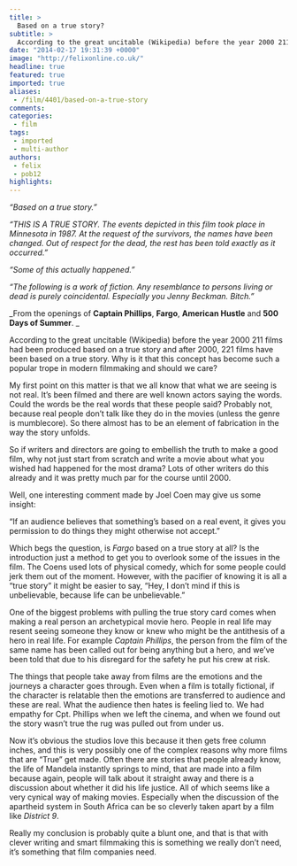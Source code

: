 ```yaml
---
title: >
  Based on a true story?
subtitle: >
  According to the great uncitable (Wikipedia) before the year 2000 211 films had been produced based on a true story and after 2000, 221 films have been based on a true story.
date: "2014-02-17 19:31:39 +0000"
image: "http://felixonline.co.uk/"
headline: true
featured: true
imported: true
aliases:
 - /film/4401/based-on-a-true-story
comments:
categories:
 - film
tags:
 - imported
 - multi-author
authors:
 - felix
 - pob12
highlights:
---
```


_“Based on a true story.”_

_“THIS IS A TRUE STORY. The events depicted in this film took place in Minnesota in 1987. At the request of the survivors, the names have been changed. Out of respect for the dead, the rest has been told exactly as it occurred.”_

_“Some of this actually happened.”_

_“The following is a work of fiction. Any resemblance to persons living or dead is purely coincidental. Especially you Jenny Beckman. Bitch.”_

_From the openings of ____Captain Phillips____, ____Fargo____, ____American Hustle____ and ____500 Days of Summer____. _

According to the great uncitable (Wikipedia) before the year 2000 211 films had been produced based on a true story and after 2000, 221 films have been based on a true story. Why is it that this concept has become such a popular trope in modern filmmaking and should we care?

My first point on this matter is that we all know that what we are seeing is not real. It’s been filmed and there are well known actors saying the words. Could the words be the real words that these people said? Probably not, because real people don’t talk like they do in the movies (unless the genre is mumblecore). So there almost has to be an element of fabrication in the way the story unfolds.

So if writers and directors are going to embellish the truth to make a good film, why not just start from scratch and write a movie about what you wished had happened for the most drama? Lots of other writers do this already and it was pretty much par for the course until 2000.

Well, one interesting comment made by Joel Coen may give us some insight:

“If an audience believes that something’s based on a real event, it gives you permission to do things they might otherwise not accept.”

Which begs the question, is _Fargo_ based on a true story at all? Is the introduction just a method to get you to overlook some of the issues in the film. The Coens used lots of physical comedy, which for some people could jerk them out of the moment. However, with the pacifier of knowing it is all a “true story” it might be easier to say, “Hey, I don’t mind if this is unbelievable, because life can be unbelievable.”

One of the biggest problems with pulling the true story card comes when making a real person an archetypical movie hero. People in real life may resent seeing someone they know or knew who might be the antithesis of a hero in real life. For example _Captain Phillips_, the person from the film of the same name has been called out for being anything but a hero, and we’ve been told that due to his disregard for the safety he put his crew at risk.

The things that people take away from films are the emotions and the journeys a character goes through. Even when a film is totally fictional, if the character is relatable then the emotions are transferred to audience and these are real. What the audience then hates is feeling lied to. We had empathy for Cpt. Phillips when we left the cinema, and when we found out the story wasn’t true the rug was pulled out from under us.

Now it’s obvious the studios love this because it then gets free column inches, and this is very possibly one of the complex reasons why more films that are “True” get made. Often there are stories that people already know, the life of Mandela instantly springs to mind, that are made into a film because again, people will talk about it straight away and there is a discussion about whether it did his life justice. All of which seems like a very cynical way of making movies. Especially when the discussion of the apartheid system in South Africa can be so cleverly taken apart by a film like _District 9_.

Really my conclusion is probably quite a blunt one, and that is that with clever writing and smart filmmaking this is something we really don’t need, it’s something that film companies need.
